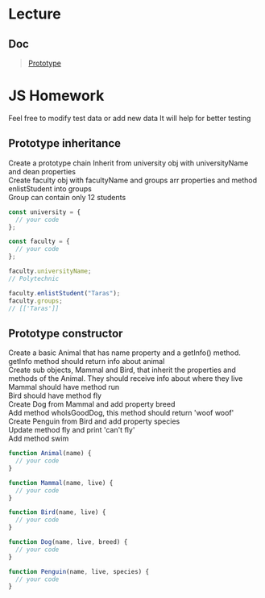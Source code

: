 # Lecture

## Doc

> [Prototype](https://docs.google.com/document/d/12FMohaXqV7iow7UZR5hPgpKqIK4u6MEyE7U4NYLl8mU/edit?usp=sharing)

# JS Homework

Feel free to modify test data or add new data
It will help for better testing

## Prototype inheritance

Create a prototype chain
Inherit from university obj with universityName and dean properties  
Create faculty obj with facultyName and groups arr properties and method enlistStudent into groups  
Group can contain only 12 students

```javascript
const university = {
  // your code
};

const faculty = {
  // your code
};

faculty.universityName;
// Polytechnic

faculty.enlistStudent("Taras");
faculty.groups;
// [['Taras']]
```

## Prototype constructor

Create a basic Animal that has name property and a getInfo() method.  
getInfo method should return info about animal  
Create sub objects, Mammal and Bird, that inherit the properties and methods of the Animal.
They should receive info about where they live  
Mammal should have method run  
Bird should have method fly  
Create Dog from Mammal and add property breed  
Add method whoIsGoodDog, this method should return 'woof woof'  
Create Penguin from Bird and add property species  
Update method fly and print 'can't fly'  
Add method swim

```javascript
function Animal(name) {
  // your code
}

function Mammal(name, live) {
  // your code
}

function Bird(name, live) {
  // your code
}

function Dog(name, live, breed) {
  // your code
}

function Penguin(name, live, species) {
  // your code
}
```
